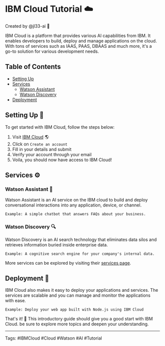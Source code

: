 # IBM Cloud Tutorial :cloud:
Created by @jl33-ai :boy:

IBM Cloud is a platform that provides various AI capabilities from IBM. It enables developers to build, deploy and manage applications on the cloud. With tons of services such as IAAS, PAAS, DBAAS and much more, it's a go-to solution for various development needs.

## Table of Contents
- [Setting Up](#setting-up)
- [Services](#services)
  - [Watson Assistant](#watson-assistant)
  - [Watson Discovery](#watson-discovery)
- [Deployment](#deployment)

## Setting Up :wrench:

To get started with IBM Cloud, follow the steps below:
1. Visit [IBM Cloud](https://www.ibm.com/cloud) :earth_americas:
2. Click on `Create an account`
3. Fill in your details and submit
4. Verify your account through your email
5. Voila, you should now have access to IBM Cloud!

## Services :gear:

### Watson Assistant :robot:

Watson Assistant is an AI service on the IBM cloud to build and deploy conversational interactions into any application, device, or channel. 

```
Example: A simple chatbot that answers FAQs about your business.
```

### Watson Discovery :mag:

Watson Discovery is an AI search technology that eliminates data silos and retrieves information buried inside enterprise data. 

```
Example: A cognitive search engine for your company's internal data.
```

More services can be explored by visiting their [services page](https://www.ibm.com/cloud/services).

## Deployment :rocket:

IBM Cloud also makes it easy to deploy your applications and services. The services are scalable and you can manage and monitor the applications with ease. 

```
Example: Deploy your web app built with Node.js using IBM Cloud
```

That's it! :tada: This introductory guide should give you a good start with IBM Cloud. be sure to explore more topics and deepen your understanding.

---
Tags: #IBMCloud #Cloud #Watson #AI #Tutorial

```
